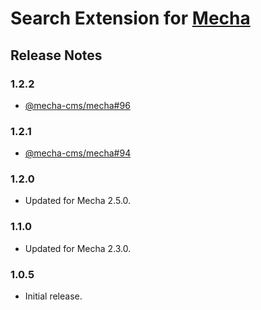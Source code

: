 Search Extension for [Mecha](https://github.com/mecha-cms/mecha)
================================================================

Release Notes
-------------

### 1.2.2

 - [@mecha-cms/mecha#96](https://github.com/mecha-cms/mecha/issues/96)

### 1.2.1

 - [@mecha-cms/mecha#94](https://github.com/mecha-cms/mecha/issues/94)

### 1.2.0

 - Updated for Mecha 2.5.0.

### 1.1.0

 - Updated for Mecha 2.3.0.

### 1.0.5

 - Initial release.
